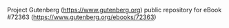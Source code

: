 Project Gutenberg (https://www.gutenberg.org) public repository
for eBook #72363 (https://www.gutenberg.org/ebooks/72363)
